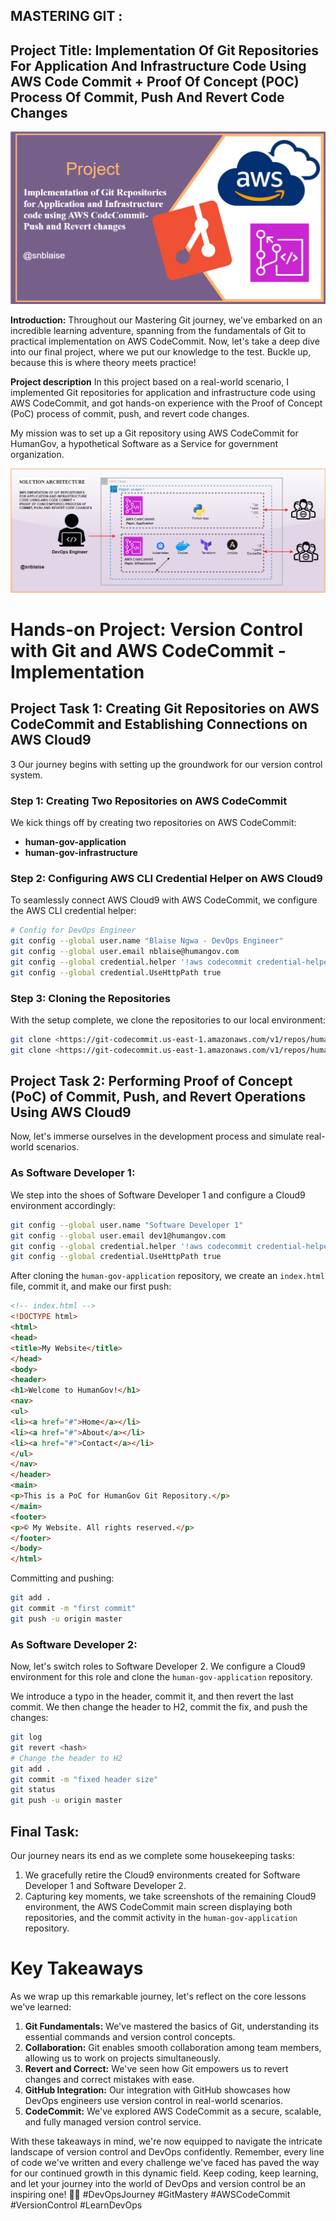 ## MASTERING GIT :

## **Project Title: Implementation Of Git Repositories For Application And Infrastructure Code Using AWS Code Commit + Proof Of Concept (POC) Process Of Commit, Push And Revert Code Changes**

![Alt text](images/devops.drawio.png)

**Introduction:**
Throughout our Mastering Git journey, we've embarked on an incredible learning adventure, spanning from the fundamentals of Git to practical implementation on AWS CodeCommit. Now, let's take a deep dive into our final project, where we put our knowledge to the test. Buckle up, because this is where theory meets practice!

**Project description**
In this project based on a real-world scenario, I implemented Git repositories for application and infrastructure code using AWS CodeCommit, and got hands-on experience with the Proof of Concept (PoC) process of commit, push, and revert code changes. 

My mission was to set up a Git repository using AWS CodeCommit for HumanGov, a hypothetical Software as a Service for government organization. 

![Alt text](<images/git project architecture.drawio.png>)

# Hands-on Project: Version Control with Git and AWS CodeCommit - Implementation

## Project Task 1: Creating Git Repositories on AWS CodeCommit and Establishing Connections on AWS Cloud9
3
Our journey begins with setting up the groundwork for our version control system.

### Step 1: Creating Two Repositories on AWS CodeCommit

We kick things off by creating two repositories on AWS CodeCommit:

- **human-gov-application**
- **human-gov-infrastructure**

### Step 2: Configuring AWS CLI Credential Helper on AWS Cloud9

To seamlessly connect AWS Cloud9 with AWS CodeCommit, we configure the AWS CLI credential helper:

```bash
# Config for DevOps Engineer
git config --global user.name "Blaise Ngwa - DevOps Engineer"
git config --global user.email nblaise@humangov.com
git config --global credential.helper '!aws codecommit credential-helper $@'
git config --global credential.UseHttpPath true
```

### Step 3: Cloning the Repositories

With the setup complete, we clone the repositories to our local environment:

```bash
git clone <https://git-codecommit.us-east-1.amazonaws.com/v1/repos/human-gov-infrastructure>
git clone <https://git-codecommit.us-east-1.amazonaws.com/v1/repos/human-gov-application>
```

## Project Task 2: Performing Proof of Concept (PoC) of Commit, Push, and Revert Operations Using AWS Cloud9

Now, let's immerse ourselves in the development process and simulate real-world scenarios.

### As Software Developer 1:

We step into the shoes of Software Developer 1 and configure a Cloud9 environment accordingly:

```bash
git config --global user.name "Software Developer 1"
git config --global user.email dev1@humangov.com
git config --global credential.helper '!aws codecommit credential-helper $@'
git config --global credential.UseHttpPath true
```

After cloning the `human-gov-application` repository, we create an `index.html` file, commit it, and make our first push:

```html
<!-- index.html -->
<!DOCTYPE html>
<html>
<head>
<title>My Website</title>
</head>
<body>
<header>
<h1>Welcome to HumanGov!</h1>
<nav>
<ul>
<li><a href="#">Home</a></li>
<li><a href="#">About</a></li>
<li><a href="#">Contact</a></li>
</ul>
</nav>
</header>
<main>
<p>This is a PoC for HumanGov Git Repository.</p>
</main>
<footer>
<p>© My Website. All rights reserved.</p>
</footer>
</body>
</html>
```

Committing and pushing:

```bash
git add .
git commit -m "first commit"
git push -u origin master
```

### As Software Developer 2:

Now, let's switch roles to Software Developer 2. We configure a Cloud9 environment for this role and clone the `human-gov-application` repository.

We introduce a typo in the header, commit it, and then revert the last commit. We then change the header to H2, commit the fix, and push the changes:

```bash
git log
git revert <hash>
# Change the header to H2
git add .
git commit -m "fixed header size"
git status
git push -u origin master
```

## Final Task:

Our journey nears its end as we complete some housekeeping tasks:

1. We gracefully retire the Cloud9 environments created for Software Developer 1 and Software Developer 2.
2. Capturing key moments, we take screenshots of the remaining Cloud9 environment, the AWS CodeCommit main screen displaying both repositories, and the commit activity in the `human-gov-application` repository.

# Key Takeaways

As we wrap up this remarkable journey, let's reflect on the core lessons we've learned:

1. **Git Fundamentals:** We've mastered the basics of Git, understanding its essential commands and version control concepts.
2. **Collaboration:** Git enables smooth collaboration among team members, allowing us to work on projects simultaneously.
3. **Revert and Correct:** We've seen how Git empowers us to revert changes and correct mistakes with ease.
4. **GitHub Integration:** Our integration with GitHub showcases how DevOps engineers use version control in real-world scenarios.
5. **CodeCommit:** We've explored AWS CodeCommit as a secure, scalable, and fully managed version control service.

With these takeaways in mind, we're now equipped to navigate the intricate landscape of version control and DevOps confidently. Remember, every line of code we've written and every challenge we've faced has paved the way for our continued growth in this dynamic field. Keep coding, keep learning, and let your journey into the world of DevOps and version control be an inspiring one! 🚀🌟 #DevOpsJourney #GitMastery #AWSCodeCommit #VersionControl #LearnDevOps